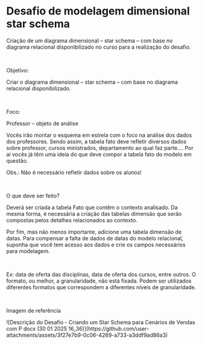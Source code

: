 # Desafio de modelagem dimensional star schema
<p>Criação de um diagrama dimensional – star schema – com base no diagrama relacional disponibilizado no curso para a realização do  desafio.</p>
<br>
<p>Objetivo:</p>

<p>Criar o diagrama dimensional – star schema – com base no diagrama relacional disponibilizado.</p>
<br>
<p>Foco:</p>

<p>Professor – objeto de análise</p>

<p>Vocês irão montar o esquema em estrela com o foco na análise dos dados dos professores. Sendo assim, a tabela fato deve refletir diversos dados sobre professor, cursos ministrados, departamento ao qual faz parte.... Por aí vocês já têm uma ideia do que deve compor a tabela fato do modelo em questão.</p>

<p>Obs.: Não é necessário refletir dados sobre os alunos!</p>
<br>
<p>O que deve ser feito?</p>

<p>Deverá ser criada a tabela Fato que contêm o contexto analisado. Da mesma forma, é necessária a criação das tabelas dimensão que serão compostas pelos detalhes relacionados ao contexto.</p>

<p>Por fim, mas não menos importante, adicione uma tabela dimensão de datas. Para compensar a falta de dados de datas do modelo relacional, suponha que você tem acesso aos dados e crie os campos necessários para modelagem.</p>
<br>
<p>Ex: data de oferta das disciplinas, data de oferta dos cursos, entre outros. O formato, ou melhor, a granularidade, não está fixada. Podem ser utilizados diferentes formatos que correspondem a diferentes níveis de granularidade.</p>
<br>
<p>Imagem de referência</p>
![Descrição do Desafio - Criando um Star Schema para Cenários de Vendas com P docx (30 01 2025 16_36)](https://github.com/user-attachments/assets/3f27e7b9-0c06-4269-a733-a3ddf9ad86a3)
